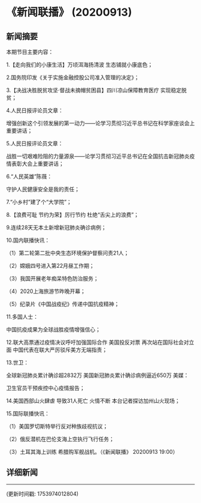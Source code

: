 # 《新闻联播》 (20200913)

## 新闻摘要

本期节目主要内容：

1.【走向我们的小康生活】万顷洱海扬清波 生态铺就小康底色；

2.国务院印发《关于实施金融控股公司准入管理的决定》；

3.【决战决胜脱贫攻坚·督战未摘帽贫困县】四川凉山保障教育医疗 实现稳定脱贫；

4.人民日报评论员文章：

增强创新这个引领发展的第一动力——论学习贯彻习近平总书记在科学家座谈会上重要讲话；

5.人民日报评论员文章：

战胜一切艰难险阻的力量源泉——论学习贯彻习近平总书记在全国抗击新冠肺炎疫情表彰大会上重要讲话；

6.“人民英雄”陈薇：

守护人民健康安全是我的责任；

7.“小乡村”建了个“大学院”；

8.【浪费可耻 节约为荣】厉行节约 杜绝“舌尖上的浪费”；

9.连续28天无本土新增新冠肺炎确诊病例；

10.国内联播快讯：

（1）第二轮第二批中央生态环境保护督察问责21人；

（2）嫦娥四号进入第22月昼工作期；

（3）我国开展老年痴呆特色防治服务；

（4）2020上海旅游节昨晚开幕；

（5）纪录片《中国战疫纪》传递中国抗疫精神；

11.多国人士：

中国抗疫成果为全球战胜疫情增强信心；

12.联大高票通过疫情决议呼吁加强国际合作 美国投反对票 再次站在国际社会对立面 中国代表在联大严厉驳斥美方无端指责；

13.世卫：

全球新冠肺炎累计确诊超2832万 美国新冠肺炎累计确诊病例逼近650万 美媒：

卫生官员干预疾控中心疫情报告；

14.美国西部山火肆虐 导致31人死亡 火情不断 本台记者探访加州山火现场；

15.国际联播快讯：

（1）美国罗切斯特举行反对种族歧视抗议；

（2）俄反潜机在巴伦支海上空执行飞行任务；

（3）土耳其海上训练 希腊购军舰战机。（《新闻联播》 20200913 19:00）

## 详细新闻

---

(更新时间戳: 1753974012804)

